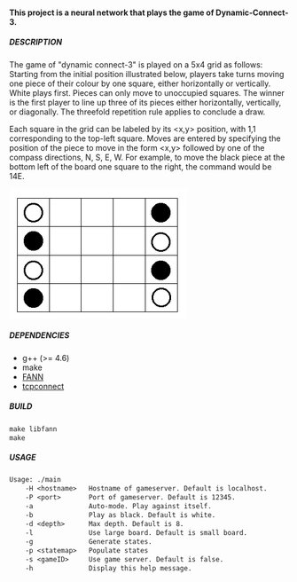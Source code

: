 #### This project is a neural network that plays the game of Dynamic-Connect-3. 

##### DESCRIPTION
The game of "dynamic connect-3" is played on a 5x4 grid as follows: Starting from the initial position illustrated below, players take turns moving one piece of their colour by one square, either horizontally or vertically. White plays first. Pieces can only move to unoccupied squares. The winner is the first player to line up three of its pieces either horizontally, vertically, or diagonally. The threefold repetition rule applies to conclude a draw. 

Each square in the grid can be labeled by its <x,y> position, with 1,1 corresponding to the top-left square. Moves are entered by specifying the position of the piece to move in the form <x,y> followed by one of the compass directions, N, S, E, W. For example, to move the black piece at the bottom left of the board one square to the right, the command would be 14E.

![Image of starting position](board.gif)

##### DEPENDENCIES
* g++ (>= 4.6)
* make
* [FANN](http://leenissen.dk/fann/wp/)
* [tcpconnect](https://github.com/vichargrave/tcpsockets)

##### BUILD
```
make libfann
make
```

##### USAGE
```
Usage: ./main
	-H <hostname>   Hostname of gameserver. Default is localhost.
	-P <port>       Port of gameserver. Default is 12345.
	-a              Auto-mode. Play against itself.
	-b              Play as black. Default is white.
	-d <depth>      Max depth. Default is 8.
	-l              Use large board. Default is small board.
	-g              Generate states.
	-p <statemap>   Populate states
	-s <gameID>     Use game server. Default is false.
	-h              Display this help message.
```
